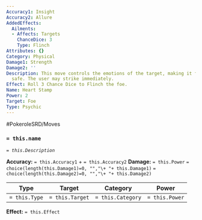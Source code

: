 ```yaml
---
Accuracy1: Insight
Accuracy2: Allure
AddedEffects:
  Ailments:
  - Affects: Targets
    ChanceDice: 3
    Type: Flinch
Attributes: {}
Category: Physical
Damage1: Strength
Damage2: ''
Description: This move controls the emotions of the target, making it feel loved and
  safe. The user may strike immediately.
Effect: Roll 3 Chance Dice to Flinch the foe.
Name: Heart Stamp
Power: 2
Target: Foe
Type: Psychic
---
```


#PokeroleSRD/Moves

### `= this.name`
*`= this.Description`*

**Accuracy:** `= this.Accuracy1` + `= this.Accuracy2`
**Damage:** `= this.Power` `= choice(length(this.Damage1)=0, "","\+ "+ this.Damage1)` `= choice(length(this.Damage2)=0, "","\+ "+ this.Damage2)`

| Type          | Target          | Category          | Power          |
| ------------- | --------------- | ----------------  | -------------- |
| `= this.Type` | `= this.Target` | `= this.Category` | `= this.Power` | 

**Effect:** `= this.Effect`